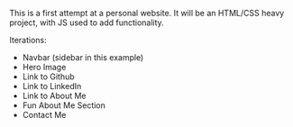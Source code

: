 This is a first attempt at a personal website. It will be an HTML/CSS heavy project, with JS used to add functionality.

Iterations:
- Navbar (sidebar in this example)
- Hero Image
- Link to Github
- Link to LinkedIn
- Link to About Me
- Fun About Me Section
- Contact Me
